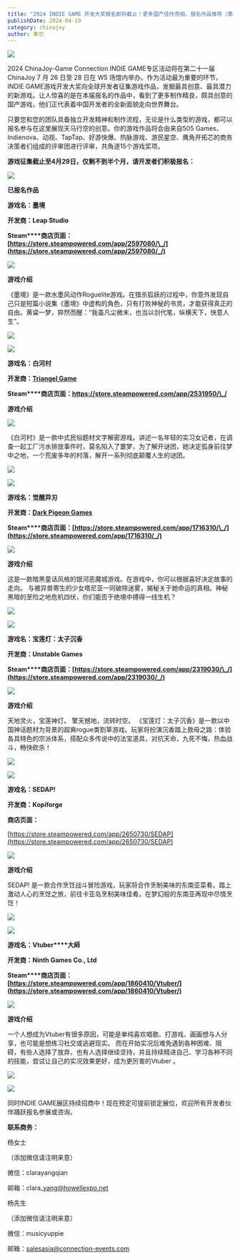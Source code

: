 ```yaml
---
title: "2024 INDIE GAME 开发大奖报名即将截止！更多国产佳作亮相，报名作品推荐（第四弹）"
publishDate: 2024-04-19
category: chinajoy
author: 莱尔
---
```


![](https://ec-net-1251389766.cos.ap-shanghai.myqcloud.com/wp-content/uploads/2024/04/20240419144045280-1024x484.jpg)

2024 ChinaJoy-Game Connection INDIE GAME专区活动将在第二十一届ChinaJoy 7 月 26 日至 28 日在 W5 场馆内举办。作为活动最为重要的环节，INDIE GAME游戏开发大奖向全球开发者征集游戏作品，发掘最具创意、最具潜力的新游戏。让人惊喜的是在本届报名的作品中，看到了更多制作精良，颇具创意的国产游戏，他们正代表着中国开发者的全新面貌走向世界舞台。

只要您和您的团队具备独立开发精神和制作流程，无论是什么类型的游戏，都可以报名参与在这里展现天马行空的创意。你的游戏作品将会由来自505 Games、Indienova、动视、TapTap、好游快爆、热脉游戏、游民星空、鹰角开拓芯的商务决策者们组成的评审团进行评审，共角逐15个游戏奖项。

**游戏征集截止至4****月29****日，仅剩不到半个月，请开发者们积极报名：**

![](https://ec-net-1251389766.cos.ap-shanghai.myqcloud.com/wp-content/uploads/2024/04/20240419144103755.png)

**已报名作品**

**游戏名：墨境**

**开发商：Leap Studio**

**Steam****商店页面：[https://store.steampowered.com/app/2597080/\_/](https://store.steampowered.com/app/2597080/_/)**

![](https://ec-net-1251389766.cos.ap-shanghai.myqcloud.com/wp-content/uploads/2024/04/20240419144149608-1024x576.jpg)

**游戏介绍**

《墨境》是一款水墨风动作Roguelite游戏。在猎杀狐妖的过程中，你意外发现自己只是短篇小说集《墨境》中虚构的角色，只有打败神秘的书灵，才能获得真正的自由。黄粱一梦，猝然而醒：“我虽凡尘微末，也当以剑代笔，纵横天下，快意人生”。

![](https://ec-net-1251389766.cos.ap-shanghai.myqcloud.com/wp-content/uploads/2024/04/20240419144159715-1024x573.jpg)

![](https://ec-net-1251389766.cos.ap-shanghai.myqcloud.com/wp-content/uploads/2024/04/20240419144202689-1024x575.jpg)

**游戏名：白河村**

**开发商：**[**Triangel Game**](https://store.steampowered.com/search/?developer=Triangel%20Game&snr=1_5_9__2000)

**Steam****商店页面：https://store.steampowered.com/app/2531950/\_/**

**游戏介绍**

![](https://ec-net-1251389766.cos.ap-shanghai.myqcloud.com/wp-content/uploads/2024/04/20240419144204201.jpg)

《白河村》是一款中式民俗题材文字解密游戏。讲述一名年轻的实习女记者，在调查一起工厂污水排放事件时，莫名陷入了噩梦，为了解开谜团，她决定孤身前往梦中之地，一个荒废多年的村落，解开一系列彻底颠覆人生的谜团。

![](https://ec-net-1251389766.cos.ap-shanghai.myqcloud.com/wp-content/uploads/2024/04/20240419144207429-1024x576.jpg)

![](https://ec-net-1251389766.cos.ap-shanghai.myqcloud.com/wp-content/uploads/2024/04/20240419144209629-1024x577.jpg)

**游戏名：觉醒异刃**

**开发商：**[**Dark Pigeon Games**](https://store.steampowered.com/search/?developer=Dark%20Pigeon%20Games&snr=1_5_9__2000)

**Steam****商店页面：[https://store.steampowered.com/app/1716310/\_/](https://store.steampowered.com/app/1716310/_/)**

![](https://ec-net-1251389766.cos.ap-shanghai.myqcloud.com/wp-content/uploads/2024/04/20240419144211305-1024x455.jpg)

**游戏介绍**

这是一款暗黑童话风格的银河恶魔城游戏。在游戏中，你可以根据喜好决定故事的走向。 与被异兽寄生的少女塔尼亚一同破除迷雾，揭秘关于她命运的真相。神秘黑暗的至险之地危机四伏，你们能否于绝境中搏得一线生机？

![](https://ec-net-1251389766.cos.ap-shanghai.myqcloud.com/wp-content/uploads/2024/04/20240419144213257-1024x576.jpg)

![](https://ec-net-1251389766.cos.ap-shanghai.myqcloud.com/wp-content/uploads/2024/04/20240419144215390-1024x576.jpg)

**游戏名：宝莲灯：太子沉香**

**开发商：Unstable Games**

**Steam****商店页面：[https://store.steampowered.com/app/2319030/\_/](https://store.steampowered.com/app/2319030/_/)**

![](https://ec-net-1251389766.cos.ap-shanghai.myqcloud.com/wp-content/uploads/2024/04/20240419144229265-1024x368.jpg)

**游戏介绍**

天地灵火，宝莲神灯。 擎天撼地，流转时空。 《宝莲灯：太子沉香》是一款以中国神话题材为背景的超爽rogue类割草游戏。玩家将扮演沉香踏上救母之路：体验各具特色的宗派体系，搭配众多传说中的法宝道具，对抗天命，九死不悔，热血战斗，畅快砍杀！

![](https://ec-net-1251389766.cos.ap-shanghai.myqcloud.com/wp-content/uploads/2024/04/20240419144233146-1024x426.jpg)

![](https://ec-net-1251389766.cos.ap-shanghai.myqcloud.com/wp-content/uploads/2024/04/20240419144235526-1024x428.jpg)

**游戏名：SEDAP!**

**开发商：Kopiforge**

**商店页面：**

[https://store.steampowered.com/app/2650730/SEDAP](https://store.steampowered.com/app/2650730/SEDAP)

![](https://ec-net-1251389766.cos.ap-shanghai.myqcloud.com/wp-content/uploads/2024/04/20240419144341559-1024x576.jpg)

**游戏介绍**

SEDAP! 是一款合作烹饪战斗冒险游戏，玩家将合作烹制美味的东南亚菜肴。踏上激动人心的烹饪之旅，前往卡亚岛烹制美味佳肴。在梦幻般的东南亚再现中尽情烹饪！

![](https://ec-net-1251389766.cos.ap-shanghai.myqcloud.com/wp-content/uploads/2024/04/20240419144344141-1024x570.jpg)

![](https://ec-net-1251389766.cos.ap-shanghai.myqcloud.com/wp-content/uploads/2024/04/20240419144346619-1024x570.jpg)

**游戏名：Vtuber****大師**

**开发商：Ninth Games Co., Ltd**

**Steam****商店页面：[https://store.steampowered.com/app/1860410/Vtuber/](https://store.steampowered.com/app/1860410/Vtuber/)**

![](https://ec-net-1251389766.cos.ap-shanghai.myqcloud.com/wp-content/uploads/2024/04/20240419144349180-1024x576.jpg)

**游戏介绍**

一个人想成为Vtuber有很多原因，可能是单纯喜欢唱歌、打游戏、画画想与人分享，也可能是想练习社交或逃避现实。 而在开始实况后难免遇到各种困难、阻碍，有些人选择了放弃，也有人选择继续坚持，并且持续精进自己、学习各种不同的技能，尝试让自己的实况效果更好，成为更厉害的Vtuber 。

![](https://ec-net-1251389766.cos.ap-shanghai.myqcloud.com/wp-content/uploads/2024/04/20240419144353300-1024x553.jpg)

![](https://ec-net-1251389766.cos.ap-shanghai.myqcloud.com/wp-content/uploads/2024/04/20240419144355246-1024x575.jpg)

同时INDIE GAME展区持续招商中！现在预定可提前锁定展位，欢迎所有开发者伙伴踊跃报名参展或咨询。

**联系商务：**                 

杨女士

（添加微信请注明来意）

微信：clarayangqian

邮箱：clara\_yang@howellexpo.net

杨先生

（添加微信请注明来意）

微信：musicyuppie

邮箱：salesasia@connection-events.com
